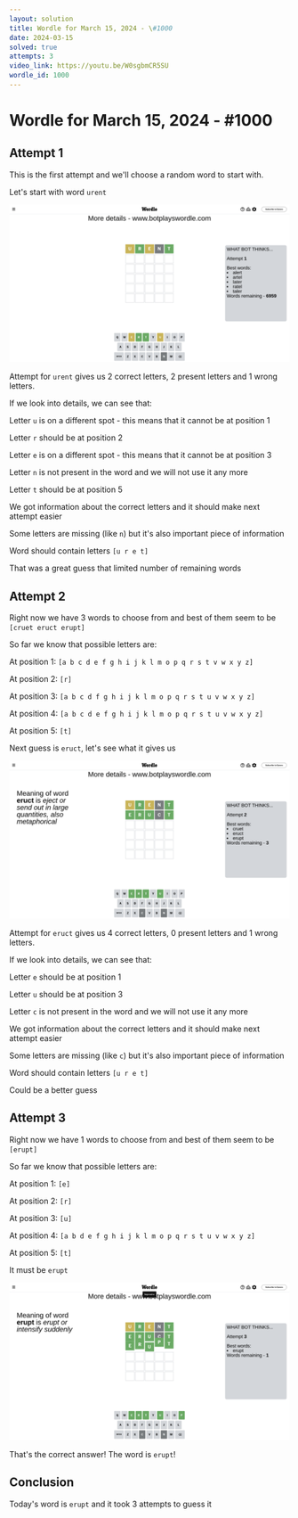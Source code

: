```yaml
---
layout: solution
title: Wordle for March 15, 2024 - \#1000
date: 2024-03-15
solved: true
attempts: 3
video_link: https://youtu.be/W0sgbmCR5SU
wordle_id: 1000
---
```


# Wordle for March 15, 2024 - \#1000

## Attempt 1

This is the first attempt and we'll choose a random word to start with.

Let's start with word `urent`

![Attempt 1](2024-03-15/attempt-1.png)

Attempt for `urent` gives us 2 correct letters, 2 present letters and 1 wrong letters.

If we look into details, we can see that:

Letter `u` is on a different spot - this means that it cannot be at position 1

Letter `r` should be at position 2

Letter `e` is on a different spot - this means that it cannot be at position 3

Letter `n` is not present in the word and we will not use it any more

Letter `t` should be at position 5

We got information about the correct letters and it should make next attempt easier

Some letters are missing (like `n`) but it's also important piece of information

Word should contain letters `[u r e t]`

That was a great guess that limited number of remaining words



## Attempt 2

Right now we have 3 words to choose from and best of them seem to be `[cruet eruct erupt]`

So far we know that possible letters are:

At position 1: `[a b c d e f g h i j k l m o p q r s t v w x y z]`

At position 2: `[r]`

At position 3: `[a b c d f g h i j k l m o p q r s t u v w x y z]`

At position 4: `[a b c d e f g h i j k l m o p q r s t u v w x y z]`

At position 5: `[t]`

Next guess is `eruct`, let's see what it gives us

![Attempt 2](2024-03-15/attempt-2.png)

Attempt for `eruct` gives us 4 correct letters, 0 present letters and 1 wrong letters.

If we look into details, we can see that:

Letter `e` should be at position 1

Letter `u` should be at position 3

Letter `c` is not present in the word and we will not use it any more

We got information about the correct letters and it should make next attempt easier

Some letters are missing (like `c`) but it's also important piece of information

Word should contain letters `[u r e t]`

Could be a better guess



## Attempt 3

Right now we have 1 words to choose from and best of them seem to be `[erupt]`

So far we know that possible letters are:

At position 1: `[e]`

At position 2: `[r]`

At position 3: `[u]`

At position 4: `[a b d e f g h i j k l m o p q r s t u v w x y z]`

At position 5: `[t]`

It must be `erupt`

![Attempt 3](2024-03-15/attempt-3.png)

That's the correct answer! The word is `erupt`!

## Conclusion

Today's word is `erupt` and it took 3 attempts to guess it

